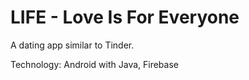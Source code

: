 # LIFE - Love Is For Everyone

A dating app similar to Tinder. 

Technology: Android with Java, Firebase
